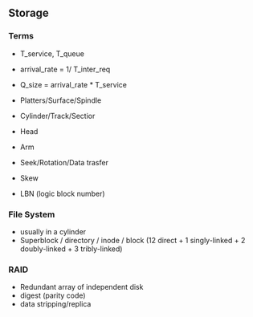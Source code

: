 ## Storage

### Terms

- T_service, T_queue
- arrival_rate = 1/ T_inter_req
- Q_size = arrival_rate * T_service

- Platters/Surface/Spindle
- Cylinder/Track/Sectior
- Head
- Arm

- Seek/Rotation/Data trasfer
- Skew

- LBN (logic block number) 

### File System

- usually in a cylinder
- Superblock / directory / inode / block (12 direct + 1 singly-linked + 2 doubly-linked + 3 tribly-linked)

### RAID

- Redundant array of independent disk
- digest (parity code)
- data stripping/replica